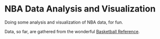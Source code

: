 # NBA Data Analysis and Visualization

Doing some analysis and visualization of NBA data, for fun.

Data, so far, are gathered from the wonderful [Basketball Reference](https://www.basketball-reference.com/).
